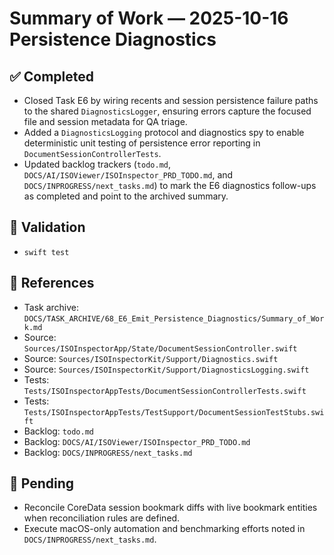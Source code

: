 # Summary of Work — 2025-10-16 Persistence Diagnostics

## ✅ Completed

- Closed Task E6 by wiring recents and session persistence failure paths to the shared `DiagnosticsLogger`, ensuring errors capture the focused file and session metadata for QA triage.
- Added a `DiagnosticsLogging` protocol and diagnostics spy to enable deterministic unit testing of persistence error reporting in `DocumentSessionControllerTests`.
- Updated backlog trackers (`todo.md`, `DOCS/AI/ISOViewer/ISOInspector_PRD_TODO.md`, and `DOCS/INPROGRESS/next_tasks.md`) to mark the E6 diagnostics follow-ups as completed and point to the archived summary.

## 🧪 Validation

- `swift test`

## 📎 References

- Task archive: `DOCS/TASK_ARCHIVE/68_E6_Emit_Persistence_Diagnostics/Summary_of_Work.md`
- Source: `Sources/ISOInspectorApp/State/DocumentSessionController.swift`
- Source: `Sources/ISOInspectorKit/Support/Diagnostics.swift`
- Source: `Sources/ISOInspectorKit/Support/DiagnosticsLogging.swift`
- Tests: `Tests/ISOInspectorAppTests/DocumentSessionControllerTests.swift`
- Tests: `Tests/ISOInspectorAppTests/TestSupport/DocumentSessionTestStubs.swift`
- Backlog: `todo.md`
- Backlog: `DOCS/AI/ISOViewer/ISOInspector_PRD_TODO.md`
- Backlog: `DOCS/INPROGRESS/next_tasks.md`

## 🔄 Pending

- Reconcile CoreData session bookmark diffs with live bookmark entities when reconciliation rules are defined.
- Execute macOS-only automation and benchmarking efforts noted in `DOCS/INPROGRESS/next_tasks.md`.
